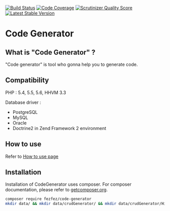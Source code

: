 [![Build Status](https://travis-ci.org/fezfez/codeGenerator.png?branch=master)](https://travis-ci.org/fezfez/codeGenerator)
[![Code Coverage](https://scrutinizer-ci.com/g/fezfez/codeGenerator/badges/coverage.png?s=56a1921623a18b0405091624044c6d1e8a4452ac)](https://scrutinizer-ci.com/g/fezfez/codeGenerator/)
[![Scrutinizer Quality Score](https://scrutinizer-ci.com/g/fezfez/codeGenerator/badges/quality-score.png?s=fc3829220661fc6edf510608d909cf7b4776713c)](https://scrutinizer-ci.com/g/fezfez/codeGenerator/)
[![Latest Stable Version](https://poser.pugx.org/fezfez/code-generator/v/stable.svg)](https://packagist.org/packages/fezfez/code-generator) 

Code Generator
=============

What is "Code Generator" ?
------------------------

"Code generator" is tool who gonna help you to generate code.


Compatibility
------------
PHP : 5.4, 5.5, 5.6, HHVM 3.3

Database driver : 

 - PostgreSQL
 - MySQL
 - Oracle
 - Doctrine2 in Zend Framework 2 environment

How to use
----------
Refer to [How to use page][1] 
 
Installation
------------
Installation of CodeGenerator uses composer. For composer documentation, please refer to [getcomposer.org](http://getcomposer.org/).

```sh
composer require fezfez/code-generator
mkdir data/ && mkdir data/crudGenerator/ && mkdir data/crudGenerator/History/ && chmod 777 data/crudGenerator/History/ && mkdir data/crudGenerator/Config/ && chmod 777 data/crudGenerator/Config/
```


  [1]: https://github.com/fezfez/codeGenerator/blob/master/HOWTOUSE.md
